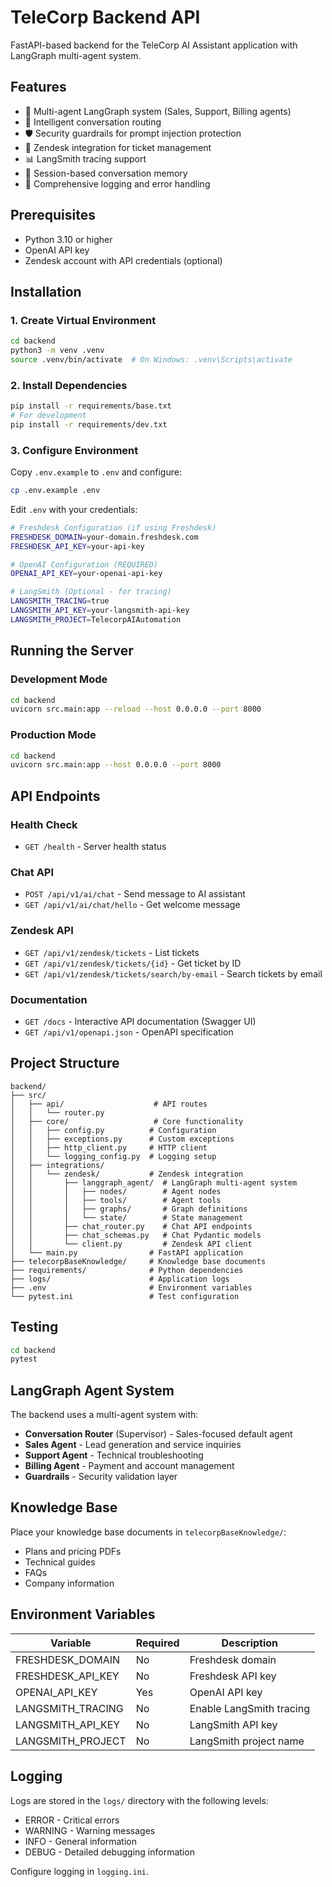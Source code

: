 # TeleCorp Backend API

FastAPI-based backend for the TeleCorp AI Assistant application with LangGraph multi-agent system.

## Features

- 🤖 Multi-agent LangGraph system (Sales, Support, Billing agents)
- 🎯 Intelligent conversation routing
- 🛡️ Security guardrails for prompt injection protection
- 🎫 Zendesk integration for ticket management
- 📊 LangSmith tracing support
- 🔄 Session-based conversation memory
- 📝 Comprehensive logging and error handling

## Prerequisites

- Python 3.10 or higher
- OpenAI API key
- Zendesk account with API credentials (optional)

## Installation

### 1. Create Virtual Environment

```bash
cd backend
python3 -m venv .venv
source .venv/bin/activate  # On Windows: .venv\Scripts\activate
```

### 2. Install Dependencies

```bash
pip install -r requirements/base.txt
# For development
pip install -r requirements/dev.txt
```

### 3. Configure Environment

Copy `.env.example` to `.env` and configure:

```bash
cp .env.example .env
```

Edit `.env` with your credentials:

```bash
# Freshdesk Configuration (if using Freshdesk)
FRESHDESK_DOMAIN=your-domain.freshdesk.com
FRESHDESK_API_KEY=your-api-key

# OpenAI Configuration (REQUIRED)
OPENAI_API_KEY=your-openai-api-key

# LangSmith (Optional - for tracing)
LANGSMITH_TRACING=true
LANGSMITH_API_KEY=your-langsmith-api-key
LANGSMITH_PROJECT=TelecorpAIAutomation
```

## Running the Server

### Development Mode

```bash
cd backend
uvicorn src.main:app --reload --host 0.0.0.0 --port 8000
```

### Production Mode

```bash
cd backend
uvicorn src.main:app --host 0.0.0.0 --port 8000
```

## API Endpoints

### Health Check
- `GET /health` - Server health status

### Chat API
- `POST /api/v1/ai/chat` - Send message to AI assistant
- `GET /api/v1/ai/chat/hello` - Get welcome message

### Zendesk API
- `GET /api/v1/zendesk/tickets` - List tickets
- `GET /api/v1/zendesk/tickets/{id}` - Get ticket by ID
- `GET /api/v1/zendesk/tickets/search/by-email` - Search tickets by email

### Documentation
- `GET /docs` - Interactive API documentation (Swagger UI)
- `GET /api/v1/openapi.json` - OpenAPI specification

## Project Structure

```
backend/
├── src/
│   ├── api/                    # API routes
│   │   └── router.py
│   ├── core/                   # Core functionality
│   │   ├── config.py          # Configuration
│   │   ├── exceptions.py      # Custom exceptions
│   │   ├── http_client.py     # HTTP client
│   │   └── logging_config.py  # Logging setup
│   ├── integrations/
│   │   └── zendesk/           # Zendesk integration
│   │       ├── langgraph_agent/  # LangGraph multi-agent system
│   │       │   ├── nodes/        # Agent nodes
│   │       │   ├── tools/        # Agent tools
│   │       │   ├── graphs/       # Graph definitions
│   │       │   └── state/        # State management
│   │       ├── chat_router.py    # Chat API endpoints
│   │       ├── chat_schemas.py   # Chat Pydantic models
│   │       └── client.py         # Zendesk API client
│   └── main.py                # FastAPI application
├── telecorpBaseKnowledge/     # Knowledge base documents
├── requirements/              # Python dependencies
├── logs/                      # Application logs
├── .env                       # Environment variables
└── pytest.ini                 # Test configuration
```

## Testing

```bash
cd backend
pytest
```

## LangGraph Agent System

The backend uses a multi-agent system with:

- **Conversation Router** (Supervisor) - Sales-focused default agent
- **Sales Agent** - Lead generation and service inquiries
- **Support Agent** - Technical troubleshooting
- **Billing Agent** - Payment and account management
- **Guardrails** - Security validation layer

## Knowledge Base

Place your knowledge base documents in `telecorpBaseKnowledge/`:
- Plans and pricing PDFs
- Technical guides
- FAQs
- Company information

## Environment Variables

| Variable | Required | Description |
|----------|----------|-------------|
| FRESHDESK_DOMAIN | No | Freshdesk domain |
| FRESHDESK_API_KEY | No | Freshdesk API key |
| OPENAI_API_KEY | Yes | OpenAI API key |
| LANGSMITH_TRACING | No | Enable LangSmith tracing |
| LANGSMITH_API_KEY | No | LangSmith API key |
| LANGSMITH_PROJECT | No | LangSmith project name |

## Logging

Logs are stored in the `logs/` directory with the following levels:
- ERROR - Critical errors
- WARNING - Warning messages
- INFO - General information
- DEBUG - Detailed debugging information

Configure logging in `logging.ini`.
